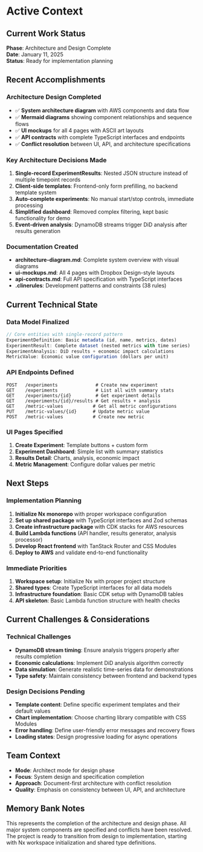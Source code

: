 # Active Context

## Current Work Status
**Phase**: Architecture and Design Complete  
**Date**: January 11, 2025  
**Status**: Ready for implementation planning

## Recent Accomplishments

### Architecture Design Completed
- ✅ **System architecture diagram** with AWS components and data flow
- ✅ **Mermaid diagrams** showing component relationships and sequence flows
- ✅ **UI mockups** for all 4 pages with ASCII art layouts
- ✅ **API contracts** with complete TypeScript interfaces and endpoints
- ✅ **Conflict resolution** between UI, API, and architecture specifications

### Key Architecture Decisions Made
1. **Single-record ExperimentResults**: Nested JSON structure instead of multiple timepoint records
2. **Client-side templates**: Frontend-only form prefilling, no backend template system
3. **Auto-complete experiments**: No manual start/stop controls, immediate processing
4. **Simplified dashboard**: Removed complex filtering, kept basic functionality for demo
5. **Event-driven analysis**: DynamoDB streams trigger DiD analysis after results generation

### Documentation Created
- **architecture-diagram.md**: Complete system overview with visual diagrams
- **ui-mockups.md**: All 4 pages with Dropbox Design-style layouts
- **api-contracts.md**: Full API specification with TypeScript interfaces
- **.clinerules**: Development patterns and constraints (38 rules)

## Current Technical State

### Data Model Finalized
```typescript
// Core entities with single-record pattern
ExperimentDefinition: Basic metadata (id, name, metrics, dates)
ExperimentResult: Complete dataset (nested metrics with time series)
ExperimentAnalysis: DiD results + economic impact calculations  
MetricValue: Economic value configuration (dollars per unit)
```

### API Endpoints Defined
```
POST   /experiments              # Create new experiment
GET    /experiments              # List all with summary stats
GET    /experiments/{id}         # Get experiment details  
GET    /experiments/{id}/results # Get results + analysis
GET    /metric-values           # Get all metric configurations
PUT    /metric-values/{id}      # Update metric value
POST   /metric-values           # Create new metric
```

### UI Pages Specified
1. **Create Experiment**: Template buttons + custom form
2. **Experiment Dashboard**: Simple list with summary statistics
3. **Results Detail**: Charts, analysis, economic impact
4. **Metric Management**: Configure dollar values per metric

## Next Steps

### Implementation Planning
1. **Initialize Nx monorepo** with proper workspace configuration
2. **Set up shared package** with TypeScript interfaces and Zod schemas
3. **Create infrastructure package** with CDK stacks for AWS resources
4. **Build Lambda functions** (API handler, results generator, analysis processor)
5. **Develop React frontend** with TanStack Router and CSS Modules
6. **Deploy to AWS** and validate end-to-end functionality

### Immediate Priorities
1. **Workspace setup**: Initialize Nx with proper project structure
2. **Shared types**: Create TypeScript interfaces for all data models
3. **Infrastructure foundation**: Basic CDK setup with DynamoDB tables
4. **API skeleton**: Basic Lambda function structure with health checks

## Current Challenges & Considerations

### Technical Challenges
- **DynamoDB stream timing**: Ensure analysis triggers properly after results completion
- **Economic calculations**: Implement DiD analysis algorithm correctly
- **Data simulation**: Generate realistic time-series data for demonstrations
- **Type safety**: Maintain consistency between frontend and backend types

### Design Decisions Pending
- **Template content**: Define specific experiment templates and their default values
- **Chart implementation**: Choose charting library compatible with CSS Modules
- **Error handling**: Define user-friendly error messages and recovery flows
- **Loading states**: Design progressive loading for async operations

## Team Context
- **Mode**: Architect mode for design phase
- **Focus**: System design and specification completion
- **Approach**: Document-first architecture with conflict resolution
- **Quality**: Emphasis on consistency between UI, API, and architecture

## Memory Bank Notes
This represents the completion of the architecture and design phase. All major system components are specified and conflicts have been resolved. The project is ready to transition from design to implementation, starting with Nx workspace initialization and shared type definitions.